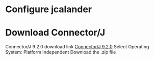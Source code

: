 # Configure jcalander


# Download Connector/J
Connector/J 9.2.0 download link [Connector/J 9.2.0](https://dev.mysql.com/downloads/connector/j/)
Select Operating System:
Platform Independent
Download the .zip file
